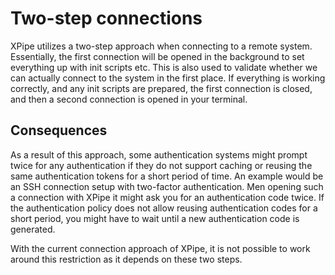 # Two-step connections

XPipe utilizes a two-step approach when connecting to a remote system. Essentially, the first connection will be opened in the background to set everything up with init scripts etc. This is also used to validate whether we can actually connect to the system in the first place. If everything is working correctly, and any init scripts are prepared, the first connection is closed, and then a second connection is opened in your terminal.

## Consequences

As a result of this approach, some authentication systems might prompt twice for any authentication if they do not support caching or reusing the same authentication tokens for a short period of time. An example would be an SSH connection setup with two-factor authentication. Men opening such a connection with XPipe it might ask you for an authentication code twice. If the authentication policy does not allow reusing authentication codes for a short period, you might have to wait until a new authentication code is generated.

With the current connection approach of XPipe, it is not possible to work around this restriction as it depends on these two steps. 